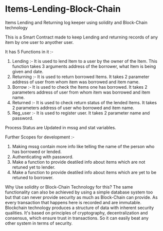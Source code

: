 # Items-Lending-Block-Chain
Items Lending and Returning log keeper using solidity and Block-Chain technology

This is a Smart Contract made to keep Lending and returning records of any item by one user to anyother user.

It has 5 Functions in it :-

1) Lending :- It is used to lend Item to a user by the owner of the Item. This function takes 3 arguments address of the borrower, what Item is being given and date.
2) Returning :- It is used to return borrowed Items. It takes 2 parameter address of user from whom item was borrowed and item name.
3) Borrow :- It is used to check the Items one has borrowed. It takes 2 parameters address of user from whom item was borrowed and item name.
4) Returned :- It is used to check return status of the lended Items. It takes 2 parameters address of user who borrowed and item name.
5) Reg_user :- It is used to register user. It takes 2 parameter name and password.

Process Status are Updated in mssg and stat variables.

Further Scopes for development :-
1) Making mssg contain more info like telling the name of the person who has borrowed or lended.
2) Authenticating with password.
3) Make a function to provide deatiled info about items which are not retuned yet to lender.
4) Make a function to provide deatiled info about items which are yet to be retuned to borrower.

Why Use solidity or Block-Chain Technology for this?
The same functionality can also be achieved by using a simple database system too but that can never provide security as much as Block-Chain can provide.
As every transaction that happens here is recorded and are immutable. Blockchain technology produces a structure of data with inherent security qualities. It's based on principles of cryptography, decentralization and consensus, which ensure trust in transactions. So it can easily beat any other system in terms of security.

